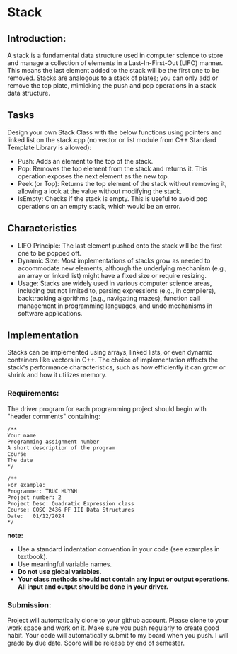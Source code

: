 # Stack

## Introduction:

A stack is a fundamental data structure used in computer science to store and manage a collection of elements in a Last-In-First-Out (LIFO) manner. This means the last element added to the stack will be the first one to be removed. Stacks are analogous to a stack of plates; you can only add or remove the top plate, mimicking the push and pop operations in a stack data structure.

## Tasks
Design your own Stack Class with the below functions using pointers and linked list on the stack.cpp (no vector or list module from C++ Standard Template Library is allowed):
- Push: Adds an element to the top of the stack.
- Pop: Removes the top element from the stack and returns it. This operation exposes the next element as the new top.
- Peek (or Top): Returns the top element of the stack without removing it, allowing a look at the value without modifying the stack.
- IsEmpty: Checks if the stack is empty. This is useful to avoid pop operations on an empty stack, which would be an error.

## Characteristics
- LIFO Principle: The last element pushed onto the stack will be the first one to be popped off.
- Dynamic Size: Most implementations of stacks grow as needed to accommodate new elements, although the underlying mechanism (e.g., an array or linked list) might have a fixed size or require resizing.
- Usage: Stacks are widely used in various computer science areas, including but not limited to, parsing expressions (e.g., in compilers), backtracking algorithms (e.g., navigating mazes), function call management in programming languages, and undo mechanisms in software applications.

## Implementation
Stacks can be implemented using arrays, linked lists, or even dynamic containers like vectors in C++. The choice of implementation affects the stack's performance characteristics, such as how efficiently it can grow or shrink and how it utilizes memory.

### Requirements:
The driver program for each programming project should begin with "header comments" containing:
```cplus
/**
Your name
Programming assignment number
A short description of the program
Course
The date
*/

/**
For example:
Programmer: TRUC HUYNH
Project number: 2
Project Desc: Quadratic Expression class
Course: COSC 2436 PF III Data Structures
Date:   01/12/2024
*/
```
**note:**
- Use a standard indentation convention in your code (see examples in textbook).
- Use meaningful variable names.
- **Do not use global variables.**
- **Your class methods should not contain any input or output operations. All input and output should be done in your driver.**

### Submission:
Project will automatically clone to your github account. Please clone to your work space and work on it. Make sure you push regularly to create good habit. Your code will automatically submit to my board when you push. I will grade by due date. Score will be release by end of semester.
